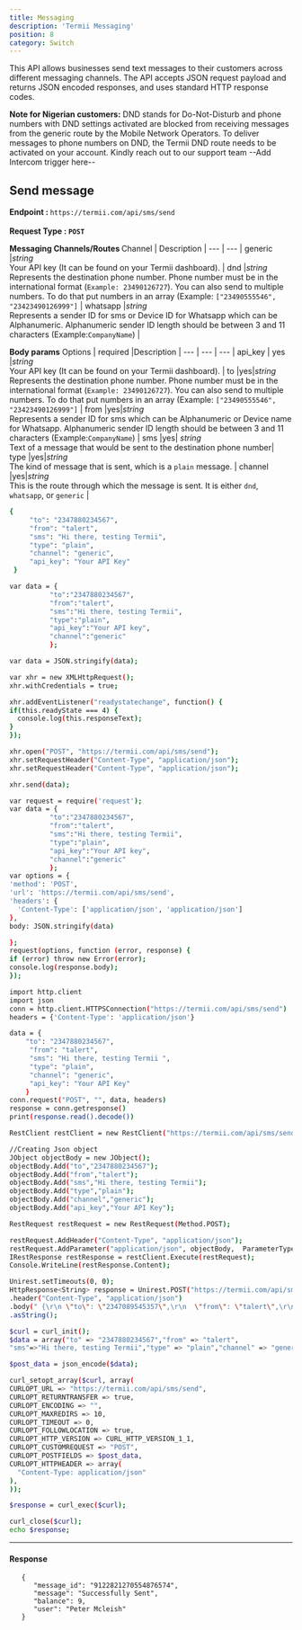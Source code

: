 ```yaml
---
title: Messaging
description: 'Termii Messaging'
position: 8
category: Switch
---
```


This API allows businesses send text messages to their customers across different messaging channels.
The API accepts JSON request payload and returns JSON encoded responses, and uses standard HTTP response codes.

<alert>
<b>Note for Nigerian customers:</b> DND stands for Do-Not-Disturb and phone numbers with DND settings activated are blocked from receiving messages from the generic route by the Mobile Network Operators. 
To deliver messages to phone numbers on DND, the Termii DND route needs to be activated on your account. Kindly reach out to our support team --Add Intercom trigger here--
</alert>

## Send message
<b>Endpoint : </b> `https://termii.com/api/sms/send`
<br><br> <b>Request Type : </b>**`POST`**

<b> Messaging Channels/Routes </b>
Channel | Description |
--- | --- |
generic |*string*<br> Your API key (It can be found on your Termii dashboard). | 
dnd |*string*<br> Represents the destination phone number. Phone number must be in the international format (`Example: 23490126727`). You can also send to multiple numbers. To do that put numbers in an array (Example: `["23490555546", "23423490126999"]`  | 
whatsapp |*string*<br>Represents a sender ID for sms or Device ID for Whatsapp which can be Alphanumeric. Alphanumeric sender ID length should be between 3 and 11 characters (Example:`CompanyName`)  | 



<b>Body params</b>
Options | required |Description |
--- | --- | --- |
api_key | yes |*string*<br> Your API key (It can be found on your Termii dashboard). | 
to |yes|*string*<br> Represents the destination phone number. Phone number must be in the international format (`Example: 23490126727`). You can also send to multiple numbers. To do that put numbers in an array (Example: `["23490555546", "23423490126999"]`  | 
from |yes|*string*<br>Represents a sender ID for sms which can be Alphanumeric or Device name for Whatsapp. Alphanumeric sender ID length should be between 3 and 11 characters (Example:`CompanyName`)  | 
sms |yes| *string*<br> Text of a message that would be sent to the destination phone number| 
type |yes|*string*<br>  The kind of message that is sent, which is  a `plain` message.  | 
channel |yes|*string*<br> This is the route through which the message is sent. It is either `dnd`, `whatsapp`, or `generic` | 




<code-group>
   <code-block label="JSON" active>

  ```bash
  {
       "to": "2347880234567",
       "from": "talert",
       "sms": "Hi there, testing Termii",
       "type": "plain",
       "channel": "generic",
       "api_key": "Your API Key"    
   }
  ```

  </code-block>
  <code-block label="JavaScript">

  ```bash
  var data = {
            "to":"2347880234567",
            "from":"talert",
            "sms":"Hi there, testing Termii",
            "type":"plain",
            "api_key":"Your API key",
            "channel":"generic"
            };

var data = JSON.stringify(data);

var xhr = new XMLHttpRequest();
xhr.withCredentials = true;

xhr.addEventListener("readystatechange", function() {
  if(this.readyState === 4) {
    console.log(this.responseText);
  }
});

xhr.open("POST", "https://termii.com/api/sms/send");
xhr.setRequestHeader("Content-Type", "application/json");
xhr.setRequestHeader("Content-Type", "application/json");

xhr.send(data);
  ```

  </code-block>
 <code-block label="NodeJs" >

  ```bash
 var request = require('request');
var data = {
            "to":"2347880234567",
            "from":"talert",
            "sms":"Hi there, testing Termii",
            "type":"plain",
            "api_key":"Your API key",
            "channel":"generic"
            };
var options = {
  'method': 'POST',
  'url': 'https://termii.com/api/sms/send',
  'headers': {
    'Content-Type': ['application/json', 'application/json']
  },
  body: JSON.stringify(data)

};
request(options, function (error, response) { 
  if (error) throw new Error(error);
  console.log(response.body);
});
  ```

  </code-block>
 <code-block label="Python" >

  ```bash
  import http.client
import json
conn = http.client.HTTPSConnection("https://termii.com/api/sms/send")
headers = {'Content-Type': 'application/json'}

data = {
      "to": "2347880234567",
       "from": "talert",
       "sms": "Hi there, testing Termii ",
       "type": "plain",
       "channel": "generic",
       "api_key": "Your API Key"
      }
conn.request("POST", "", data, headers)
response = conn.getresponse()
print(response.read().decode())

   ```
  </code-block>

<code-block label="C#" >

  ```bash
RestClient restClient = new RestClient("https://termii.com/api/sms/send");

//Creating Json object
JObject objectBody = new JObject();
objectBody.Add("to","2347880234567");
objectBody.Add("from","talert");
objectBody.Add("sms","Hi there, testing Termii");
objectBody.Add("type","plain");
objectBody.Add("channel","generic");
objectBody.Add("api_key","Your API Key");

RestRequest restRequest = new RestRequest(Method.POST);

restRequest.AddHeader("Content-Type", "application/json");
restRequest.AddParameter("application/json", objectBody,  ParameterType.RequestBody);
IRestResponse restResponse = restClient.Execute(restRequest);
Console.WriteLine(restResponse.Content);


  ```

  </code-block>
<code-block label="Java" >

  ```bash
Unirest.setTimeouts(0, 0);
HttpResponse<String> response = Unirest.POST("https://termii.com/api/sms/send")
  .header("Content-Type", "application/json")
  .body(" {\r\n \"to\": \"2347089545357\",\r\n  \"from\": \"talert\",\r\n   \"sms\": \"Hi there, testing Termii\",\r\n   \"type\": \"plain\",\r\n   \"channel\": \"whatsapp\",\r\n   \"api_key\": \"Your API Key\"\r\n  \r\n }")
  .asString();

  ```
  </code-block>
<code-block label="PHP" >

  ```bash
  $curl = curl_init();
$data = array("to" => "2347880234567","from" => "talert",
"sms"=>"Hi there, testing Termii","type" => "plain","channel" => "generic","api_key" => "Your API key");

$post_data = json_encode($data);

curl_setopt_array($curl, array(
  CURLOPT_URL => "https://termii.com/api/sms/send",
  CURLOPT_RETURNTRANSFER => true,
  CURLOPT_ENCODING => "",
  CURLOPT_MAXREDIRS => 10,
  CURLOPT_TIMEOUT => 0,
  CURLOPT_FOLLOWLOCATION => true,
  CURLOPT_HTTP_VERSION => CURL_HTTP_VERSION_1_1,
  CURLOPT_CUSTOMREQUEST => "POST",
  CURLOPT_POSTFIELDS => $post_data,
  CURLOPT_HTTPHEADER => array(
    "Content-Type: application/json"
  ),
));

$response = curl_exec($curl);

curl_close($curl);
echo $response;
  ```
  </code-block>
</code-group>


<hr />

#### Response

````
   {
      "message_id": "9122821270554876574",
      "message": "Successfully Sent",
      "balance": 9,
      "user": "Peter Mcleish"
   }
````
